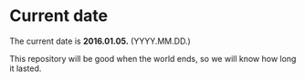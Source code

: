 # Current date

The current date is **2016.01.05.** (YYYY.MM.DD.)

This repository will be good when the world ends, so we will know how long it lasted.